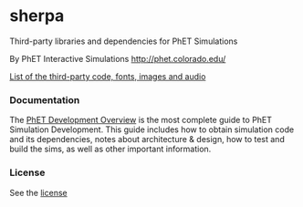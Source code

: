 sherpa
======

Third-party libraries and dependencies for PhET Simulations

By PhET Interactive Simulations
http://phet.colorado.edu/

[List of the third-party code, fonts, images and audio](third-party-licenses.md)

### Documentation
The [PhET Development Overview](https://github.com/phetsims/phet-info/blob/master/doc/phet-development-overview.md) is the most complete guide to PhET Simulation Development. This guide includes how
to obtain simulation code and its dependencies, notes about architecture & design, how to test and build the sims, as well as other important information.

### License
See the [license](LICENSE.md)
